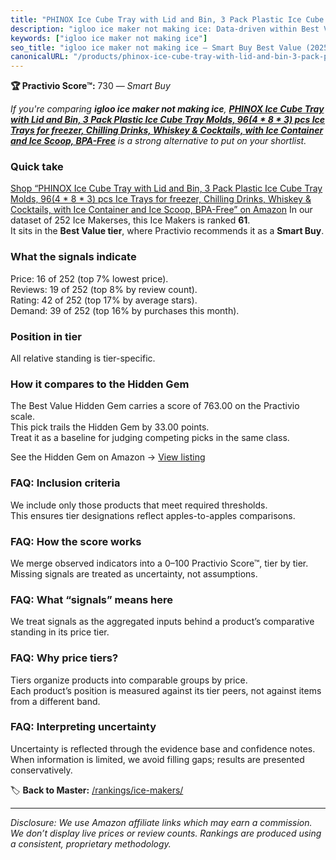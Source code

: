 ```yaml
---
title: "PHINOX Ice Cube Tray with Lid and Bin, 3 Pack Plastic Ice Cube Tray Molds, 96(4 * 8 * 3) pcs Ice Trays for freezer, Chilling Drinks, Whiskey & Cocktails, with Ice Container and Ice Scoop, BPA-Free"
description: "igloo ice maker not making ice: Data-driven within Best Value ranking using the Practivio Score™. Positioned by quality, value, demand, findability, momentum."
keywords: ["igloo ice maker not making ice"]
seo_title: "igloo ice maker not making ice — Smart Buy Best Value (2025)"
canonicalURL: "/products/phinox-ice-cube-tray-with-lid-and-bin-3-pack-plastic-ice-cube-tray-molds-964-8-3-pcs-ice-trays-for-freezer-chilling-drinks-whiskey-cocktails-with-ice-container-and-ice-scoop-bpa-free-B0B3LJMNZJ/"
---
```


**🏆 Practivio Score™:** 730 — _Smart Buy_


*If you're comparing **igloo ice maker not making ice**, **[PHINOX Ice Cube Tray with Lid and Bin, 3 Pack Plastic Ice Cube Tray Molds, 96(4 * 8 * 3) pcs Ice Trays for freezer, Chilling Drinks, Whiskey & Cocktails, with Ice Container and Ice Scoop, BPA-Free](https://www.amazon.com/dp/B0B3LJMNZJ?tag=practivio-20)** is a strong alternative to put on your shortlist.*
### Quick take
[Shop “PHINOX Ice Cube Tray with Lid and Bin, 3 Pack Plastic Ice Cube Tray Molds, 96(4 * 8 * 3) pcs Ice Trays for freezer, Chilling Drinks, Whiskey & Cocktails, with Ice Container and Ice Scoop, BPA-Free” on Amazon](https://www.amazon.com/dp/B0B3LJMNZJ?tag=practivio-20)
In our dataset of 252 Ice Makerses, this Ice Makers is ranked **61**.  
It sits in the **Best Value tier**, where Practivio recommends it as a **Smart Buy**.

### What the signals indicate
Price: 16 of 252 (top 7% lowest price).  
Reviews: 19 of 252 (top 8% by review count).  
Rating: 42 of 252 (top 17% by average stars).  
Demand: 39 of 252 (top 16% by purchases this month).

### Position in tier
All relative standing is tier-specific.

### How it compares to the Hidden Gem
The Best Value Hidden Gem carries a score of 763.00 on the Practivio scale.  
This pick trails the Hidden Gem by 33.00 points.  
Treat it as a baseline for judging competing picks in the same class.  

See the Hidden Gem on Amazon → [View listing](https://www.amazon.com/dp/B00197WV7I?tag=practivio-20)

### FAQ: Inclusion criteria
We include only those products that meet required thresholds.  
This ensures tier designations reflect apples-to-apples comparisons.

### FAQ: How the score works
We merge observed indicators into a 0–100 Practivio Score™, tier by tier.  
Missing signals are treated as uncertainty, not assumptions.

### FAQ: What “signals” means here
We treat signals as the aggregated inputs behind a product’s comparative standing in its price tier.

### FAQ: Why price tiers?
Tiers organize products into comparable groups by price.  
Each product’s position is measured against its tier peers, not against items from a different band.

### FAQ: Interpreting uncertainty
Uncertainty is reflected through the evidence base and confidence notes.  
When information is limited, we avoid filling gaps; results are presented conservatively.


🏷️ **Back to Master:** [/rankings/ice-makers/](/rankings/ice-makers/)

---
_Disclosure: We use Amazon affiliate links which may earn a commission. We don’t display live prices or review counts. Rankings are produced using a consistent, proprietary methodology._
